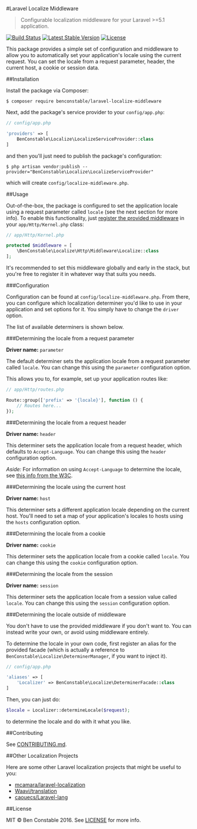 #Laravel Localize Middleware

> Configurable localization middleware for your Laravel >=5.1 application.

[![Build Status](https://travis-ci.org/BenConstable/laravel-localize-middleware.svg?branch=master)](https://travis-ci.org/BenConstable/laravel-localize-middleware)
[![Latest Stable Version](https://poser.pugx.org/benconstable/laravel-localize-middleware/v/stable)](https://packagist.org/packages/benconstable/laravel-localize-middleware)
[![License](https://poser.pugx.org/benconstable/laravel-localize-middleware/license)](https://packagist.org/packages/benconstable/laravel-localize-middleware)

This package provides a simple set of configuration and middleware to allow you
to automatically set your application's locale using the current request. You can
set the locale from a request parameter, header, the current host, a cookie or
session data.

##Installation

Install the package via Composer:

```
$ composer require benconstable/laravel-localize-middleware
```

Next, add the package's service provider to your `config/app.php`:

```php
// config/app.php

'providers' => [
    BenConstable\Localize\LocalizeServiceProvider::class
]
```

and then you'll just need to publish the package's configuration:

```
$ php artisan vendor:publish --provider="BenConstable\Localize\LocalizeServiceProvider"
```

which will create `config/localize-middleware.php`.

##Usage

Out-of-the-box, the package is configured to set the application locale using a
request parameter called `locale` (see the next section for more info). To enable
this functionality, just [register the provided middleware](https://laravel.com/docs/5.2/middleware#registering-middleware) in your `app/Http/Kernel.php` class:

```php
// app/Http/Kernel.php

protected $middleware = [
    \BenConstable\Localize\Http\Middleware\Localize::class
];
```

It's recommended to set this middleware globally and early in the stack, but you're
free to register it in whatever way that suits you needs.

###Configuration

Configuration can be found at `config/localize-middleware.php`. From there, you
can configure which localization determiner you'd like to use in your application
and set options for it. You simply have to change the `driver` option.

The list of available determiners is shown below.

###Determining the locale from a request parameter

**Driver name:** `parameter`

The default determiner sets the application locale from a request parameter
called `locale`. You can change this using the `parameter` configuration option.

This allows you to, for example, set up your application routes like:

```php
// app/Http/routes.php

Route::group(['prefix' => '{locale}'], function () {
    // Routes here...
});
```

###Determining the locale from a request header

**Driver name:** `header`

This determiner sets the application locale from a request header, which defaults
to `Accept-Language`. You can change this using the `header` configuration option.

*Aside:* For information on using `Accept-Language` to determine the locale,
see [this info from the W3C](https://www.w3.org/International/questions/qa-accept-lang-locales).

###Determining the locale using the current host

**Driver name:** `host`

This determiner sets a different application locale depending on the current host.
You'll need to set a map of your application's locales to hosts using the `hosts`
configuration option.

###Determining the locale from a cookie

**Driver name:** `cookie`

This determiner sets the application locale from a cookie called `locale`. You can
change this using the `cookie` configuration option.

###Determining the locale from the session

**Driver name:** `session`

This determiner sets the application locale from a session value called `locale`.
You can change this using the `session` configuration option.

###Determining the locale outside of middleware

You don't have to use the provided middleware if you don't want to. You can
instead write your own, or avoid using middleware entirely.

To determine the locale in your own code, first register an alias for the provided
facade (which is actually a reference to `BenConstable\Localize\DeterminerManager`, if
you want to inject it).

```php
// config/app.php

'aliases' => [
    'Localizer' => BenConstable\Localize\DeterminerFacade::class
]
```

Then, you can just do:

```php
$locale = Localizer::determineLocale($request);
```

to determine the locale and do with it what you like.

##Contributing

See [CONTRIBUTING.md](https://github.com/BenConstable/laravel-localize-middleware/blob/master/CONTRIBUTING.md).

##Other Localization Projects

Here are some other Laravel localization projects that might be useful to you:

* [mcamara/laravel-localization](https://github.com/mcamara/laravel-localization)
* [Waavi/translation](https://github.com/Waavi/translation)
* [caouecs/Laravel-lang](https://github.com/caouecs/Laravel-lang)

##License

MIT &copy; Ben Constable 2016. See [LICENSE](https://github.com/BenConstable/laravel-localize-middleware/blob/master/LICENSE) for more info.

